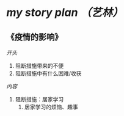 # ***my story plan （艺林）***
## **《疫情的影响》**
*开头*
1. 阻断措施带来的不便
2. 阻断措施中有什么困难/收获

*内容*
1. 阻断措施：居家学习
   1. 居家学习的烦恼、趣事
